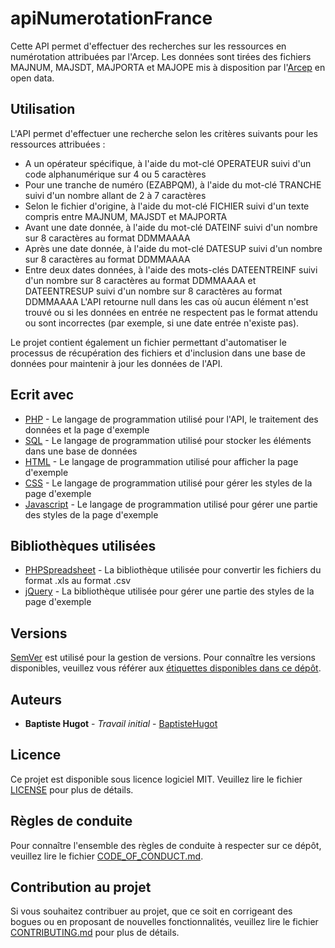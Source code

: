 # apiNumerotationFrance
Cette API permet d'effectuer des recherches sur les ressources en numérotation attribuées par l'Arcep. Les données sont tirées des fichiers MAJNUM, MAJSDT, MAJPORTA et MAJOPE mis à disposition par l'[Arcep](https://www.data.gouv.fr/fr/datasets/ressources-en-numerotation-telephonique/) en open data.

## Utilisation
L'API permet d'effectuer une recherche selon les critères suivants pour les ressources attribuées :
* A un opérateur spécifique, à l'aide du mot-clé OPERATEUR suivi d'un code alphanumérique sur 4 ou 5 caractères
* Pour une tranche de numéro (EZABPQM), à l'aide du mot-clé TRANCHE suivi d'un nombre allant de 2 à 7 caractères
* Selon le fichier d'origine, à l'aide du mot-clé FICHIER suivi d'un texte compris entre MAJNUM, MAJSDT et MAJPORTA
* Avant une date donnée, à l'aide du mot-clé DATEINF suivi d'un nombre sur 8 caractères au format DDMMAAAA
* Après une date donnée, à l'aide du mot-clé DATESUP suivi d'un nombre sur 8 caractères au format DDMMAAAA
* Entre deux dates données, à l'aide des mots-clés DATEENTREINF suivi d'un nombre sur 8 caractères au format DDMMAAAA et DATEENTRESUP suivi d'un nombre sur 8 caractères au format DDMMAAAA
L'API retourne null dans les cas où aucun élément n'est trouvé ou si les données en entrée ne respectent pas le format attendu ou sont incorrectes (par exemple, si une date entrée n'existe pas).

Le projet contient également un fichier permettant d'automatiser le processus de récupération des fichiers et d'inclusion dans une base de données pour maintenir à jour les données de l'API.

## Ecrit avec
* [PHP](https://secure.php.net/) - Le langage de programmation utilisé pour l'API, le traitement des données et la page d'exemple
* [SQL](https://www.iso.org/standard/63555.html) - Le langage de programmation utilisé pour stocker les éléments dans une base de données
* [HTML](https://www.w3.org/html/) - Le langage de programmation utilisé pour afficher la page d'exemple
* [CSS](https://www.w3.org/Style/CSS/) - Le langage de programmation utilisé pour gérer les styles de la page d'exemple
* [Javascript](https://www.ecma-international.org/publications/standards/Ecma-262.htm) - Le langage de programmation utilisé pour gérer une partie des styles de la page d'exemple

## Bibliothèques utilisées
* [PHPSpreadsheet](https://phpspreadsheet.readthedocs.io/) - La bibliothèque utilisée pour convertir les fichiers du format .xls au format .csv
* [jQuery](https://jquery.com/) - La bibliothèque utilisée pour gérer une partie des styles de la page d'exemple

## Versions
[SemVer](http://semver.org/) est utilisé pour la gestion de versions. Pour connaître les versions disponibles, veuillez vous référer aux [étiquettes disponibles dans ce dépôt](https://github.com/BaptisteHugot/apiNumerotationFrance/releases/).

## Auteurs
* **Baptiste Hugot** - *Travail initial* - [BaptisteHugot](https://github.com/BaptisteHugot)

## Licence
Ce projet est disponible sous licence logiciel MIT. Veuillez lire le fichier [LICENSE](LICENSE) pour plus de détails.

## Règles de conduite
Pour connaître l'ensemble des règles de conduite à respecter sur ce dépôt, veuillez lire le fichier [CODE_OF_CONDUCT.md](CODE_OF_CONDUCT.md).

## Contribution au projet
Si vous souhaitez contribuer au projet, que ce soit en corrigeant des bogues ou en proposant de nouvelles fonctionnalités, veuillez lire le fichier [CONTRIBUTING.md](CONTRIBUTING.md) pour plus de détails.